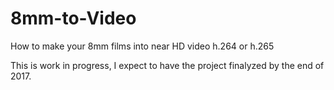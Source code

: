 # 8mm-to-Video
How to make your 8mm films into near HD video h.264 or h.265

This is work in progress, I expect to have the project finalyzed by the end of 2017.
